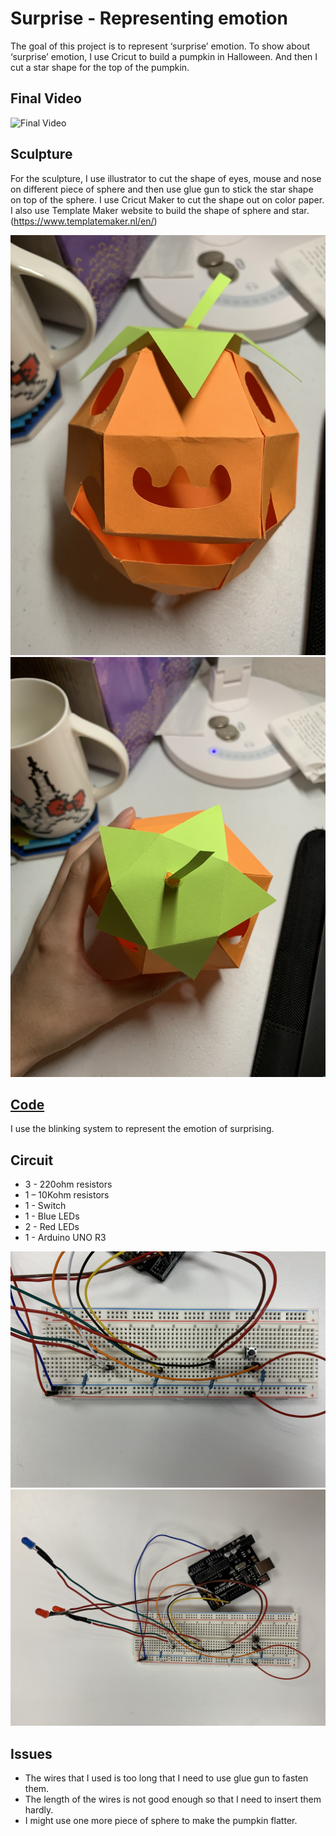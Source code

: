 # Surprise - Representing emotion

The goal of this project is to represent ‘surprise’ emotion. To show about ‘surprise’ emotion, I use Cricut to build a pumpkin in Halloween. And then I cut a star shape for the top of the pumpkin. 

## Final Video

![Final Video](https://s23.aconvert.com/convert/p3r68-cdx67/uaguy-au5th.gif)

## Sculpture

For the sculpture, I use illustrator to cut the shape of eyes, mouse and nose on different piece of sphere and then use glue gun to stick the star shape on top of the sphere. I use Cricut Maker to cut the shape out on color paper. I also use Template Maker website to build the shape of sphere and star. (https://www.templatemaker.nl/en/)

![Paper Pumpkin]( https://github.com/roman991203/CIM542/blob/master/imgs/IMG_0570.JPG)
![Paper Pumpkin Top]( https://github.com/roman991203/CIM542/blob/master/imgs/IMG_0571.JPG)

## [Code](/arduino/lightPattern/lightPattern.ino)

I use the blinking system to represent the emotion of surprising.

## Circuit

* 3 - 220ohm resistors
* 1 – 10Kohm resistors
* 1 - Switch
* 1 - Blue LEDs
* 2 - Red LEDs
* 1 - Arduino UNO R3

![General Circuit]( https://github.com/roman991203/CIM542/blob/master/imgs/IMG_0569.JPG)
![With LEDS]( https://github.com/roman991203/CIM542/blob/master/imgs/IMG_0568.JPG)

## Issues
* The wires that I used is too long that I need to use glue gun to fasten them.
* The length of the wires is not good enough so that I need to insert them hardly.
* I might use one more piece of sphere to make the pumpkin flatter.
